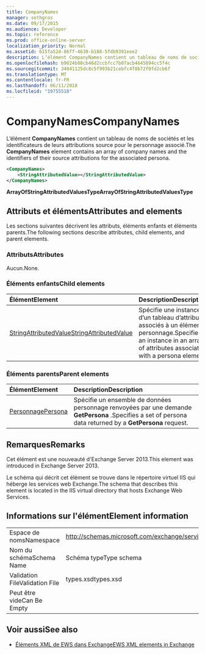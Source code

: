 ```yaml
---
title: CompanyNames
manager: sethgros
ms.date: 09/17/2015
ms.audience: Developer
ms.topic: reference
ms.prod: office-online-server
localization_priority: Normal
ms.assetid: 615fa52d-86ff-4630-b188-5fdb9391eee2
description: L’élément CompanyNames contient un tableau de noms de sociétés et les identificateurs de leurs attributions source pour le personnage associé.
ms.openlocfilehash: b9024b08cb46d2ccbfcc7b07acb4645894cc5f4c
ms.sourcegitcommit: 34041125dc8c5f993b21cebfc4f8b72f0fd2cb6f
ms.translationtype: MT
ms.contentlocale: fr-FR
ms.lasthandoff: 06/11/2018
ms.locfileid: "19755518"
---
```

# <a name="companynames"></a><span data-ttu-id="d99bc-103">CompanyNames</span><span class="sxs-lookup"><span data-stu-id="d99bc-103">CompanyNames</span></span>

<span data-ttu-id="d99bc-104">L’élément **CompanyNames** contient un tableau de noms de sociétés et les identificateurs de leurs attributions source pour le personnage associé.</span><span class="sxs-lookup"><span data-stu-id="d99bc-104">The **CompanyNames** element contains an array of company names and the identifiers of their source attributions for the associated persona.</span></span> 
  
```XML
<CompanyNames>
    <StringAttributedValue></StringAttributedValue>
</CompanyNames>
```

 <span data-ttu-id="d99bc-105">**ArrayOfStringAttributedValuesType**</span><span class="sxs-lookup"><span data-stu-id="d99bc-105">**ArrayOfStringAttributedValuesType**</span></span>
## <a name="attributes-and-elements"></a><span data-ttu-id="d99bc-106">Attributs et éléments</span><span class="sxs-lookup"><span data-stu-id="d99bc-106">Attributes and elements</span></span>

<span data-ttu-id="d99bc-107">Les sections suivantes décrivent les attributs, éléments enfants et éléments parents.</span><span class="sxs-lookup"><span data-stu-id="d99bc-107">The following sections describe attributes, child elements, and parent elements.</span></span>
  
### <a name="attributes"></a><span data-ttu-id="d99bc-108">Attributs</span><span class="sxs-lookup"><span data-stu-id="d99bc-108">Attributes</span></span>

<span data-ttu-id="d99bc-109">Aucun.</span><span class="sxs-lookup"><span data-stu-id="d99bc-109">None.</span></span>
  
### <a name="child-elements"></a><span data-ttu-id="d99bc-110">Éléments enfants</span><span class="sxs-lookup"><span data-stu-id="d99bc-110">Child elements</span></span>

|<span data-ttu-id="d99bc-111">**Élément**</span><span class="sxs-lookup"><span data-stu-id="d99bc-111">**Element**</span></span>|<span data-ttu-id="d99bc-112">**Description**</span><span class="sxs-lookup"><span data-stu-id="d99bc-112">**Description**</span></span>|
|:-----|:-----|
|[<span data-ttu-id="d99bc-113">StringAttributedValue</span><span class="sxs-lookup"><span data-stu-id="d99bc-113">StringAttributedValue</span></span>](stringattributedvalue.md) <br/> |<span data-ttu-id="d99bc-114">Spécifie une instance d’un tableau d’attributs associés à un élément personnage.</span><span class="sxs-lookup"><span data-stu-id="d99bc-114">Specifies an instance in an array of attributes associated with a persona element.</span></span>  <br/> |
   
### <a name="parent-elements"></a><span data-ttu-id="d99bc-115">Éléments parents</span><span class="sxs-lookup"><span data-stu-id="d99bc-115">Parent elements</span></span>

|<span data-ttu-id="d99bc-116">**Élément**</span><span class="sxs-lookup"><span data-stu-id="d99bc-116">**Element**</span></span>|<span data-ttu-id="d99bc-117">**Description**</span><span class="sxs-lookup"><span data-stu-id="d99bc-117">**Description**</span></span>|
|:-----|:-----|
|[<span data-ttu-id="d99bc-118">Personnage</span><span class="sxs-lookup"><span data-stu-id="d99bc-118">Persona</span></span>](persona.md) <br/> |<span data-ttu-id="d99bc-119">Spécifie un ensemble de données personnage renvoyées par une demande **GetPersona** .</span><span class="sxs-lookup"><span data-stu-id="d99bc-119">Specifies a set of persona data returned by a **GetPersona** request.</span></span>  <br/> |
   
## <a name="remarks"></a><span data-ttu-id="d99bc-120">Remarques</span><span class="sxs-lookup"><span data-stu-id="d99bc-120">Remarks</span></span>

<span data-ttu-id="d99bc-121">Cet élément est une nouveauté d'Exchange Server 2013.</span><span class="sxs-lookup"><span data-stu-id="d99bc-121">This element was introduced in Exchange Server 2013.</span></span>
  
<span data-ttu-id="d99bc-122">Le schéma qui décrit cet élément se trouve dans le répertoire virtuel IIS qui héberge les services web Exchange.</span><span class="sxs-lookup"><span data-stu-id="d99bc-122">The schema that describes this element is located in the IIS virtual directory that hosts Exchange Web Services.</span></span>
  
## <a name="element-information"></a><span data-ttu-id="d99bc-123">Informations sur l'élément</span><span class="sxs-lookup"><span data-stu-id="d99bc-123">Element information</span></span>

|||
|:-----|:-----|
|<span data-ttu-id="d99bc-124">Espace de noms</span><span class="sxs-lookup"><span data-stu-id="d99bc-124">Namespace</span></span>  <br/> |http://schemas.microsoft.com/exchange/services/2006/types  <br/> |
|<span data-ttu-id="d99bc-125">Nom du schéma</span><span class="sxs-lookup"><span data-stu-id="d99bc-125">Schema Name</span></span>  <br/> |<span data-ttu-id="d99bc-126">Schéma type</span><span class="sxs-lookup"><span data-stu-id="d99bc-126">Type schema</span></span>  <br/> |
|<span data-ttu-id="d99bc-127">Validation File</span><span class="sxs-lookup"><span data-stu-id="d99bc-127">Validation File</span></span>  <br/> |<span data-ttu-id="d99bc-128">types.xsd</span><span class="sxs-lookup"><span data-stu-id="d99bc-128">types.xsd</span></span>  <br/> |
|<span data-ttu-id="d99bc-129">Peut être vide</span><span class="sxs-lookup"><span data-stu-id="d99bc-129">Can Be Empty</span></span>  <br/> ||
   
## <a name="see-also"></a><span data-ttu-id="d99bc-130">Voir aussi</span><span class="sxs-lookup"><span data-stu-id="d99bc-130">See also</span></span>



- [<span data-ttu-id="d99bc-131">Éléments XML de EWS dans Exchange</span><span class="sxs-lookup"><span data-stu-id="d99bc-131">EWS XML elements in Exchange</span></span>](ews-xml-elements-in-exchange.md)

